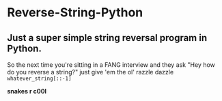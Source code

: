 # Reverse-String-Python
## Just a super simple string reversal program in Python.
So the next time you're sitting in a FANG interview and they ask "Hey how do you reverse a string?"
just give 'em the ol' razzle dazzle
`whatever_string[::-1]`

**snakes r c00l**
